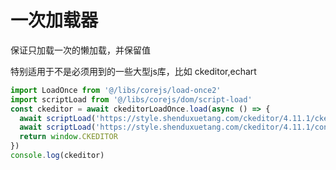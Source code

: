 
# 一次加载器

保证只加载一次的懒加载，并保留值

特别适用于不是必须用到的一些大型js库，比如 ckeditor,echart

```js
import LoadOnce from '@/libs/corejs/load-once2'
import scriptLoad from '@/libs/corejs/dom/script-load'
const ckeditor = await ckeditorLoadOnce.load(async () => {
  await scriptLoad('https://style.shenduxuetang.com/ckeditor/4.11.1/ckeditor.js')
  await scriptLoad('https://style.shenduxuetang.com/ckeditor/4.11.1/config.js')
  return window.CKEDITOR
})
console.log(ckeditor)
```
